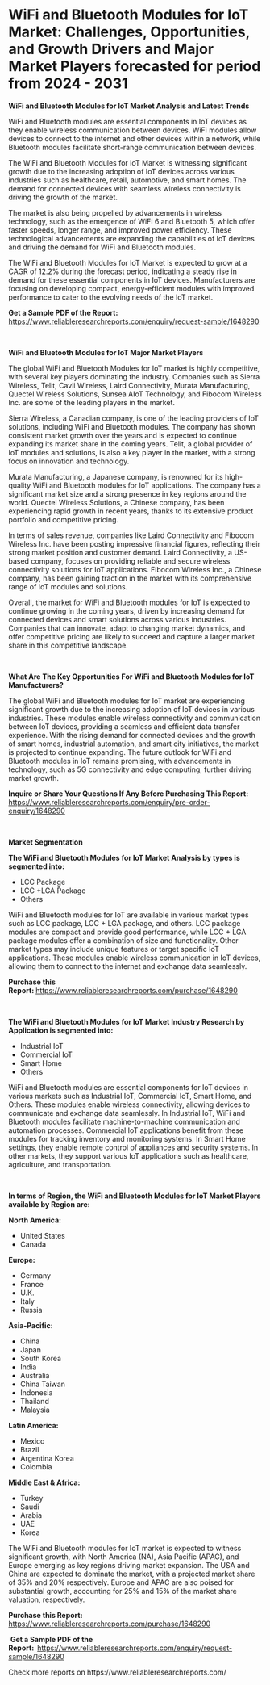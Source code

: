 <p><h1>WiFi and Bluetooth Modules for IoT Market: Challenges, Opportunities, and Growth Drivers and Major Market Players forecasted for period from 2024 - 2031</h1></p><p><strong>WiFi and Bluetooth Modules for IoT Market Analysis and Latest Trends</strong></p>
<p><p>WiFi and Bluetooth modules are essential components in IoT devices as they enable wireless communication between devices. WiFi modules allow devices to connect to the internet and other devices within a network, while Bluetooth modules facilitate short-range communication between devices.</p><p>The WiFi and Bluetooth Modules for IoT Market is witnessing significant growth due to the increasing adoption of IoT devices across various industries such as healthcare, retail, automotive, and smart homes. The demand for connected devices with seamless wireless connectivity is driving the growth of the market.</p><p>The market is also being propelled by advancements in wireless technology, such as the emergence of WiFi 6 and Bluetooth 5, which offer faster speeds, longer range, and improved power efficiency. These technological advancements are expanding the capabilities of IoT devices and driving the demand for WiFi and Bluetooth modules.</p><p>The WiFi and Bluetooth Modules for IoT Market is expected to grow at a CAGR of 12.2% during the forecast period, indicating a steady rise in demand for these essential components in IoT devices. Manufacturers are focusing on developing compact, energy-efficient modules with improved performance to cater to the evolving needs of the IoT market.</p></p>
<p><strong>Get a Sample PDF of the Report:&nbsp;</strong> <a href="https://www.reliableresearchreports.com/enquiry/request-sample/1648290">https://www.reliableresearchreports.com/enquiry/request-sample/1648290</a></p>
<p>&nbsp;</p>
<p><strong>WiFi and Bluetooth Modules for IoT Major Market Players</strong></p>
<p><p>The global WiFi and Bluetooth Modules for IoT market is highly competitive, with several key players dominating the industry. Companies such as Sierra Wireless, Telit, Cavli Wireless, Laird Connectivity, Murata Manufacturing, Quectel Wireless Solutions, Sunsea AIoT Technology, and Fibocom Wireless Inc. are some of the leading players in the market.</p><p>Sierra Wireless, a Canadian company, is one of the leading providers of IoT solutions, including WiFi and Bluetooth modules. The company has shown consistent market growth over the years and is expected to continue expanding its market share in the coming years. Telit, a global provider of IoT modules and solutions, is also a key player in the market, with a strong focus on innovation and technology.</p><p>Murata Manufacturing, a Japanese company, is renowned for its high-quality WiFi and Bluetooth modules for IoT applications. The company has a significant market size and a strong presence in key regions around the world. Quectel Wireless Solutions, a Chinese company, has been experiencing rapid growth in recent years, thanks to its extensive product portfolio and competitive pricing.</p><p>In terms of sales revenue, companies like Laird Connectivity and Fibocom Wireless Inc. have been posting impressive financial figures, reflecting their strong market position and customer demand. Laird Connectivity, a US-based company, focuses on providing reliable and secure wireless connectivity solutions for IoT applications. Fibocom Wireless Inc., a Chinese company, has been gaining traction in the market with its comprehensive range of IoT modules and solutions.</p><p>Overall, the market for WiFi and Bluetooth modules for IoT is expected to continue growing in the coming years, driven by increasing demand for connected devices and smart solutions across various industries. Companies that can innovate, adapt to changing market dynamics, and offer competitive pricing are likely to succeed and capture a larger market share in this competitive landscape.</p></p>
<p>&nbsp;</p>
<p><strong>What Are The Key Opportunities For WiFi and Bluetooth Modules for IoT Manufacturers?</strong></p>
<p><p>The global WiFi and Bluetooth modules for IoT market are experiencing significant growth due to the increasing adoption of IoT devices in various industries. These modules enable wireless connectivity and communication between IoT devices, providing a seamless and efficient data transfer experience. With the rising demand for connected devices and the growth of smart homes, industrial automation, and smart city initiatives, the market is projected to continue expanding. The future outlook for WiFi and Bluetooth modules in IoT remains promising, with advancements in technology, such as 5G connectivity and edge computing, further driving market growth.</p></p>
<p><strong>Inquire or Share Your Questions If Any Before Purchasing This Report:</strong> <a href="https://www.reliableresearchreports.com/enquiry/pre-order-enquiry/1648290">https://www.reliableresearchreports.com/enquiry/pre-order-enquiry/1648290</a></p>
<p>&nbsp;</p>
<p><strong>Market Segmentation</strong></p>
<p><strong>The WiFi and Bluetooth Modules for IoT Market Analysis by types is segmented into:</strong></p>
<p><ul><li>LCC Package</li><li>LCC +LGA Package</li><li>Others</li></ul></p>
<p><p>WiFi and Bluetooth modules for IoT are available in various market types such as LCC package, LCC + LGA package, and others. LCC package modules are compact and provide good performance, while LCC + LGA package modules offer a combination of size and functionality. Other market types may include unique features or target specific IoT applications. These modules enable wireless communication in IoT devices, allowing them to connect to the internet and exchange data seamlessly.</p></p>
<p><strong>Purchase this Report:&nbsp;</strong><a href="https://www.reliableresearchreports.com/purchase/1648290">https://www.reliableresearchreports.com/purchase/1648290</a></p>
<p>&nbsp;</p>
<p><strong>The WiFi and Bluetooth Modules for IoT Market Industry Research by Application is segmented into:</strong></p>
<p><ul><li>Industrial IoT</li><li>Commercial IoT</li><li>Smart Home</li><li>Others</li></ul></p>
<p><p>WiFi and Bluetooth modules are essential components for IoT devices in various markets such as Industrial IoT, Commercial IoT, Smart Home, and Others. These modules enable wireless connectivity, allowing devices to communicate and exchange data seamlessly. In Industrial IoT, WiFi and Bluetooth modules facilitate machine-to-machine communication and automation processes. Commercial IoT applications benefit from these modules for tracking inventory and monitoring systems. In Smart Home settings, they enable remote control of appliances and security systems. In other markets, they support various IoT applications such as healthcare, agriculture, and transportation.</p></p>
<p>&nbsp;</p>
<p><strong>In terms of Region, the WiFi and Bluetooth Modules for IoT Market Players available by Region are:</strong></p>
<p>
    <p> <strong> North America: </strong>
        <ul>
            <li>United States</li>
            <li>Canada</li>
        </ul>
        </p> 
    <p> <strong> Europe: </strong>
        <ul>
            <li>Germany</li>
            <li>France</li>
            <li>U.K.</li>
            <li>Italy</li>
            <li>Russia</li>
        </ul>
        </p> 
    <p> <strong> Asia-Pacific: </strong>
        <ul>
            <li>China</li>
            <li>Japan</li>
            <li>South Korea</li>
            <li>India</li>
            <li>Australia</li>
            <li>China Taiwan</li>
            <li>Indonesia</li>
            <li>Thailand</li>
            <li>Malaysia</li>
        </ul>
        </p> 
    <p> <strong> Latin America: </strong>
        <ul>
            <li>Mexico</li>
            <li>Brazil</li>
            <li>Argentina Korea</li>
            <li>Colombia</li>
        </ul>
        </p> 
    <p> <strong> Middle East & Africa: </strong>
        <ul>
            <li>Turkey</li>
            <li>Saudi</li>
            <li>Arabia</li>
            <li>UAE</li>
            <li>Korea</li>
        </ul>
    </p>
    </p>
<p><p>The WiFi and Bluetooth modules for IoT market is expected to witness significant growth, with North America (NA), Asia Pacific (APAC), and Europe emerging as key regions driving market expansion. The USA and China are expected to dominate the market, with a projected market share of 35% and 20% respectively. Europe and APAC are also poised for substantial growth, accounting for 25% and 15% of the market share valuation, respectively.</p></p>
<p><strong>Purchase this Report: </strong><a href="https://www.reliableresearchreports.com/purchase/1648290">https://www.reliableresearchreports.com/purchase/1648290</a></p>
<p>&nbsp;<strong>Get a Sample PDF of the Report:&nbsp;&nbsp;</strong><a href="https://www.reliableresearchreports.com/enquiry/request-sample/1648290">https://www.reliableresearchreports.com/enquiry/request-sample/1648290</a></p>
<p><strong></strong></p>
<p>Check more reports on https://www.reliableresearchreports.com/</p>